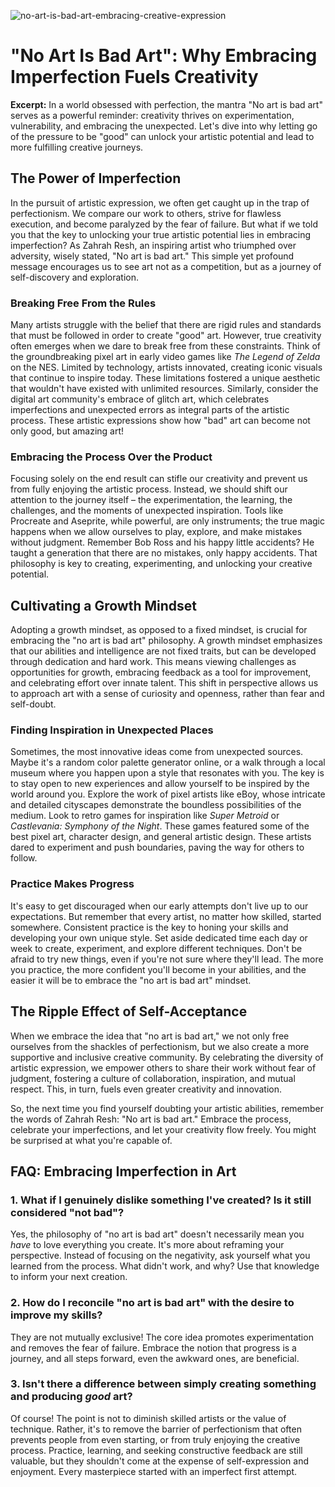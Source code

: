 ![no-art-is-bad-art-embracing-creative-expression](https://images.pexels.com/photos/11280357/pexels-photo-11280357.jpeg?auto=compress&cs=tinysrgb&fit=crop&h=627&w=1200)

# "No Art Is Bad Art": Why Embracing Imperfection Fuels Creativity

**Excerpt:** In a world obsessed with perfection, the mantra "No art is bad art" serves as a powerful reminder: creativity thrives on experimentation, vulnerability, and embracing the unexpected. Let's dive into why letting go of the pressure to be "good" can unlock your artistic potential and lead to more fulfilling creative journeys.

## The Power of Imperfection

In the pursuit of artistic expression, we often get caught up in the trap of perfectionism. We compare our work to others, strive for flawless execution, and become paralyzed by the fear of failure. But what if we told you that the key to unlocking your true artistic potential lies in embracing imperfection? As Zahrah Resh, an inspiring artist who triumphed over adversity, wisely stated, "No art is bad art." This simple yet profound message encourages us to see art not as a competition, but as a journey of self-discovery and exploration.

### Breaking Free From the Rules

Many artists struggle with the belief that there are rigid rules and standards that must be followed in order to create "good" art. However, true creativity often emerges when we dare to break free from these constraints. Think of the groundbreaking pixel art in early video games like *The Legend of Zelda* on the NES. Limited by technology, artists innovated, creating iconic visuals that continue to inspire today. These limitations fostered a unique aesthetic that wouldn't have existed with unlimited resources. Similarly, consider the digital art community's embrace of glitch art, which celebrates imperfections and unexpected errors as integral parts of the artistic process. These artistic expressions show how "bad" art can become not only good, but amazing art!

### Embracing the Process Over the Product

Focusing solely on the end result can stifle our creativity and prevent us from fully enjoying the artistic process. Instead, we should shift our attention to the journey itself – the experimentation, the learning, the challenges, and the moments of unexpected inspiration. Tools like Procreate and Aseprite, while powerful, are only instruments; the true magic happens when we allow ourselves to play, explore, and make mistakes without judgment. Remember Bob Ross and his happy little accidents? He taught a generation that there are no mistakes, only happy accidents. That philosophy is key to creating, experimenting, and unlocking your creative potential.

## Cultivating a Growth Mindset

Adopting a growth mindset, as opposed to a fixed mindset, is crucial for embracing the "no art is bad art" philosophy. A growth mindset emphasizes that our abilities and intelligence are not fixed traits, but can be developed through dedication and hard work. This means viewing challenges as opportunities for growth, embracing feedback as a tool for improvement, and celebrating effort over innate talent. This shift in perspective allows us to approach art with a sense of curiosity and openness, rather than fear and self-doubt.

### Finding Inspiration in Unexpected Places

Sometimes, the most innovative ideas come from unexpected sources. Maybe it's a random color palette generator online, or a walk through a local museum where you happen upon a style that resonates with you. The key is to stay open to new experiences and allow yourself to be inspired by the world around you. Explore the work of pixel artists like eBoy, whose intricate and detailed cityscapes demonstrate the boundless possibilities of the medium. Look to retro games for inspiration like *Super Metroid* or *Castlevania: Symphony of the Night*. These games featured some of the best pixel art, character design, and general artistic design. These artists dared to experiment and push boundaries, paving the way for others to follow.

### Practice Makes Progress

It's easy to get discouraged when our early attempts don't live up to our expectations. But remember that every artist, no matter how skilled, started somewhere. Consistent practice is the key to honing your skills and developing your own unique style. Set aside dedicated time each day or week to create, experiment, and explore different techniques. Don't be afraid to try new things, even if you're not sure where they'll lead. The more you practice, the more confident you'll become in your abilities, and the easier it will be to embrace the "no art is bad art" mindset.

## The Ripple Effect of Self-Acceptance

When we embrace the idea that "no art is bad art," we not only free ourselves from the shackles of perfectionism, but we also create a more supportive and inclusive creative community. By celebrating the diversity of artistic expression, we empower others to share their work without fear of judgment, fostering a culture of collaboration, inspiration, and mutual respect. This, in turn, fuels even greater creativity and innovation.

So, the next time you find yourself doubting your artistic abilities, remember the words of Zahrah Resh: "No art is bad art." Embrace the process, celebrate your imperfections, and let your creativity flow freely. You might be surprised at what you're capable of.

## FAQ: Embracing Imperfection in Art

### 1. What if I genuinely dislike something I've created? Is it still considered "not bad"?

Yes, the philosophy of "no art is bad art" doesn't necessarily mean you *have* to love everything you create. It's more about reframing your perspective. Instead of focusing on the negativity, ask yourself what you learned from the process. What didn't work, and why? Use that knowledge to inform your next creation.

### 2. How do I reconcile "no art is bad art" with the desire to improve my skills?

They are not mutually exclusive! The core idea promotes experimentation and removes the fear of failure. Embrace the notion that progress is a journey, and all steps forward, even the awkward ones, are beneficial.

### 3. Isn't there a difference between simply creating something and producing *good* art?

Of course! The point is not to diminish skilled artists or the value of technique. Rather, it's to remove the barrier of perfectionism that often prevents people from even starting, or from truly enjoying the creative process. Practice, learning, and seeking constructive feedback are still valuable, but they shouldn't come at the expense of self-expression and enjoyment. Every masterpiece started with an imperfect first attempt.
